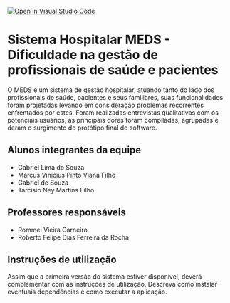 [![Open in Visual Studio Code](https://classroom.github.com/assets/open-in-vscode-f059dc9a6f8d3a56e377f745f24479a46679e63a5d9fe6f495e02850cd0d8118.svg)](https://classroom.github.com/online_ide?assignment_repo_id=453588&assignment_repo_type=GroupAssignmentRepo)
# Sistema Hospitalar MEDS - Dificuldade na gestão de profissionais de saúde e pacientes

  O MEDS é um sistema de gestão hospitalar, atuando tanto do lado dos profissionais de saúde, pacientes e seus familiares, suas funcionalidades foram projetadas levando em consideração problemas recorrentes enfrentados por estes. Foram realizadas entrevistas qualitativas com os potenciais usuários, as principais dores foram compiladas, agrupadas e deram o surgimento do protótipo final do software.


## Alunos integrantes da equipe

* Gabriel Lima de Souza
* Marcus Vinicius Pinto Viana Filho
* Gabriel de Souza
* Tarcísio Ney  Martins Filho

## Professores responsáveis

* Rommel Vieira Carneiro
* Roberto Felipe Dias Ferreira da Rocha

## Instruções de utilização

Assim que a primeira versão do sistema estiver disponível, deverá complementar com as instruções de utilização. Descreva como instalar eventuais dependências e como executar a aplicação.
